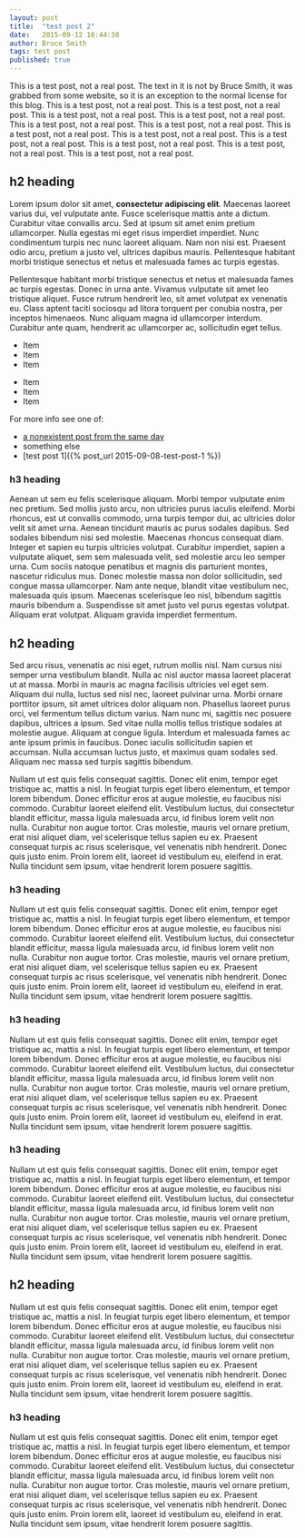 ```yaml
---
layout: post
title:  "test post 2"
date:   2015-09-12 10:44:38
author: Bruce Smith
tags: test post
published: true
---
```


This is a test post, not a real post. The text in it is not by Bruce Smith, it was grabbed from some website, so it is an
exception to the normal license for this blog.
This is a test post, not a real post.
This is a test post, not a real post.
This is a test post, not a real post.
This is a test post, not a real post.
This is a test post, not a real post.
This is a test post, not a real post.
This is a test post, not a real post.
This is a test post, not a real post.
This is a test post, not a real post.
This is a test post, not a real post.
This is a test post, not a real post.
This is a test post, not a real post.

## h2 heading

Lorem ipsum dolor sit amet, **consectetur adipiscing elit**. Maecenas laoreet varius dui, vel vulputate ante. Fusce scelerisque mattis ante a dictum. Curabitur vitae convallis arcu. Sed at ipsum sit amet enim pretium ullamcorper. Nulla egestas mi eget risus imperdiet imperdiet. Nunc condimentum turpis nec nunc laoreet aliquam. Nam non nisi est. Praesent odio arcu, pretium a justo vel, ultrices dapibus mauris. Pellentesque habitant morbi tristique senectus et netus et malesuada fames ac turpis egestas.

Pellentesque habitant morbi tristique senectus et netus et malesuada fames ac turpis egestas. Donec in urna ante. Vivamus vulputate sit amet leo tristique aliquet. Fusce rutrum hendrerit leo, sit amet volutpat ex venenatis eu. Class aptent taciti sociosqu ad litora torquent per conubia nostra, per inceptos himenaeos. Nunc aliquam magna id ullamcorper interdum. Curabitur ante quam, hendrerit ac ullamcorper ac, sollicitudin eget tellus.

* Item
* Item
* Item

- Item
- Item
- Item

For more info see one of:

* [a nonexistent post from the same day](xxx)
* something else
* [test post 1]({% post_url 2015-09-08-test-post-1 %})


### h3 heading

Aenean ut sem eu felis scelerisque aliquam. Morbi tempor vulputate enim nec pretium. Sed mollis justo arcu, non ultricies purus iaculis eleifend. Morbi rhoncus, est ut convallis commodo, urna turpis tempor dui, ac ultricies dolor velit sit amet urna. Aenean tincidunt mauris ac purus sodales dapibus. Sed sodales bibendum nisi sed molestie. Maecenas rhoncus consequat diam. Integer et sapien eu turpis ultricies volutpat. Curabitur imperdiet, sapien a vulputate aliquet, sem sem malesuada velit, sed molestie arcu leo semper urna. Cum sociis natoque penatibus et magnis dis parturient montes, nascetur ridiculus mus. Donec molestie massa non dolor sollicitudin, sed congue massa ullamcorper. Nam ante neque, blandit vitae vestibulum nec, malesuada quis ipsum. Maecenas scelerisque leo nisl, bibendum sagittis mauris bibendum a. Suspendisse sit amet justo vel purus egestas volutpat. Aliquam erat volutpat. Aliquam gravida imperdiet fermentum.

## h2 heading

Sed arcu risus, venenatis ac nisi eget, rutrum mollis nisl. Nam cursus nisi semper urna vestibulum blandit. Nulla ac nisl auctor massa laoreet placerat ut at massa. Morbi in mauris ac magna facilisis ultricies vel eget sem. Aliquam dui nulla, luctus sed nisl nec, laoreet pulvinar urna. Morbi ornare porttitor ipsum, sit amet ultrices dolor aliquam non. Phasellus laoreet purus orci, vel fermentum tellus dictum varius. Nam nunc mi, sagittis nec posuere dapibus, ultrices a ipsum. Sed vitae nulla mollis tellus tristique sodales at molestie augue. Aliquam at congue ligula. Interdum et malesuada fames ac ante ipsum primis in faucibus. Donec iaculis sollicitudin sapien et accumsan. Nulla accumsan luctus justo, et maximus quam sodales sed. Aliquam nec massa sed turpis sagittis bibendum.

Nullam ut est quis felis consequat sagittis. Donec elit enim, tempor eget tristique ac, mattis a nisl. In feugiat turpis eget libero elementum, et tempor lorem bibendum. Donec efficitur eros at augue molestie, eu faucibus nisi commodo. Curabitur laoreet eleifend elit. Vestibulum luctus, dui consectetur blandit efficitur, massa ligula malesuada arcu, id finibus lorem velit non nulla. Curabitur non augue tortor. Cras molestie, mauris vel ornare pretium, erat nisi aliquet diam, vel scelerisque tellus sapien eu ex. Praesent consequat turpis ac risus scelerisque, vel venenatis nibh hendrerit. Donec quis justo enim. Proin lorem elit, laoreet id vestibulum eu, eleifend in erat. Nulla tincidunt sem ipsum, vitae hendrerit lorem posuere sagittis. 

### h3 heading

Nullam ut est quis felis consequat sagittis. Donec elit enim, tempor eget tristique ac, mattis a nisl. In feugiat turpis eget libero elementum, et tempor lorem bibendum. Donec efficitur eros at augue molestie, eu faucibus nisi commodo. Curabitur laoreet eleifend elit. Vestibulum luctus, dui consectetur blandit efficitur, massa ligula malesuada arcu, id finibus lorem velit non nulla. Curabitur non augue tortor. Cras molestie, mauris vel ornare pretium, erat nisi aliquet diam, vel scelerisque tellus sapien eu ex. Praesent consequat turpis ac risus scelerisque, vel venenatis nibh hendrerit. Donec quis justo enim. Proin lorem elit, laoreet id vestibulum eu, eleifend in erat. Nulla tincidunt sem ipsum, vitae hendrerit lorem posuere sagittis. 


### h3 heading

Nullam ut est quis felis consequat sagittis. Donec elit enim, tempor eget tristique ac, mattis a nisl. In feugiat turpis eget libero elementum, et tempor lorem bibendum. Donec efficitur eros at augue molestie, eu faucibus nisi commodo. Curabitur laoreet eleifend elit. Vestibulum luctus, dui consectetur blandit efficitur, massa ligula malesuada arcu, id finibus lorem velit non nulla. Curabitur non augue tortor. Cras molestie, mauris vel ornare pretium, erat nisi aliquet diam, vel scelerisque tellus sapien eu ex. Praesent consequat turpis ac risus scelerisque, vel venenatis nibh hendrerit. Donec quis justo enim. Proin lorem elit, laoreet id vestibulum eu, eleifend in erat. Nulla tincidunt sem ipsum, vitae hendrerit lorem posuere sagittis. 


### h3 heading


Nullam ut est quis felis consequat sagittis. Donec elit enim, tempor eget tristique ac, mattis a nisl. In feugiat turpis eget libero elementum, et tempor lorem bibendum. Donec efficitur eros at augue molestie, eu faucibus nisi commodo. Curabitur laoreet eleifend elit. Vestibulum luctus, dui consectetur blandit efficitur, massa ligula malesuada arcu, id finibus lorem velit non nulla. Curabitur non augue tortor. Cras molestie, mauris vel ornare pretium, erat nisi aliquet diam, vel scelerisque tellus sapien eu ex. Praesent consequat turpis ac risus scelerisque, vel venenatis nibh hendrerit. Donec quis justo enim. Proin lorem elit, laoreet id vestibulum eu, eleifend in erat. Nulla tincidunt sem ipsum, vitae hendrerit lorem posuere sagittis. 


## h2 heading


Nullam ut est quis felis consequat sagittis. Donec elit enim, tempor eget tristique ac, mattis a nisl. In feugiat turpis eget libero elementum, et tempor lorem bibendum. Donec efficitur eros at augue molestie, eu faucibus nisi commodo. Curabitur laoreet eleifend elit. Vestibulum luctus, dui consectetur blandit efficitur, massa ligula malesuada arcu, id finibus lorem velit non nulla. Curabitur non augue tortor. Cras molestie, mauris vel ornare pretium, erat nisi aliquet diam, vel scelerisque tellus sapien eu ex. Praesent consequat turpis ac risus scelerisque, vel venenatis nibh hendrerit. Donec quis justo enim. Proin lorem elit, laoreet id vestibulum eu, eleifend in erat. Nulla tincidunt sem ipsum, vitae hendrerit lorem posuere sagittis. 


### h3 heading


Nullam ut est quis felis consequat sagittis. Donec elit enim, tempor eget tristique ac, mattis a nisl. In feugiat turpis eget libero elementum, et tempor lorem bibendum. Donec efficitur eros at augue molestie, eu faucibus nisi commodo. Curabitur laoreet eleifend elit. Vestibulum luctus, dui consectetur blandit efficitur, massa ligula malesuada arcu, id finibus lorem velit non nulla. Curabitur non augue tortor. Cras molestie, mauris vel ornare pretium, erat nisi aliquet diam, vel scelerisque tellus sapien eu ex. Praesent consequat turpis ac risus scelerisque, vel venenatis nibh hendrerit. Donec quis justo enim. Proin lorem elit, laoreet id vestibulum eu, eleifend in erat. Nulla tincidunt sem ipsum, vitae hendrerit lorem posuere sagittis. 

